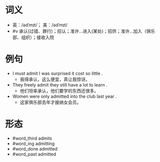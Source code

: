 # 词义
- 英：/ədˈmɪt/； 美：/ədˈmɪt/
- #v 承认(过错、罪行)；招认；准许…进入(某处)；招供；准许…加入（俱乐部、组织）；接收入院
# 例句
- I must admit I was surprised it cost so little .
	- 我得承认，这么便宜，真让我惊讶。
- They freely admit they still have a lot to learn .
	- 他们坦率承认，他们要学的东西还很多。
- Women were only admitted into the club last year .
	- 这家俱乐部去年才接纳女会员。
# 形态
- #word_third admits
- #word_ing admitting
- #word_done admitted
- #word_past admitted
